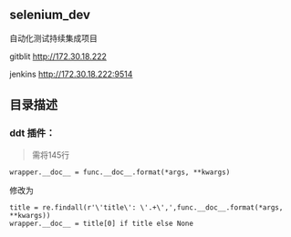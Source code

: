 ## selenium_dev

自动化测试持续集成项目

gitblit  http://172.30.18.222

jenkins http://172.30.18.222:9514

## 目录描述


### ddt 插件：
>需将145行
```angular2html
wrapper.__doc__ = func.__doc__.format(*args, **kwargs)
```
修改为
```angular2html
title = re.findall(r'\'title\': \'.+\',',func.__doc__.format(*args, **kwargs))
wrapper.__doc__ = title[0] if title else None
```